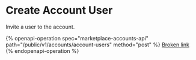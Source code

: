 # Create Account User

Invite a user to the account.

{% openapi-operation spec="marketplace-accounts-api" path="/public/v1/accounts/account-users" method="post" %}
[Broken link](broken-reference)
{% endopenapi-operation %}
